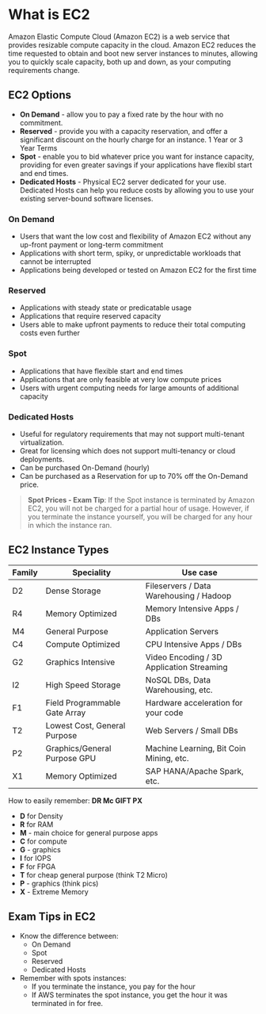 # What is EC2
Amazon Elastic Compute Cloud (Amazon EC2) is a web service that provides resizable compute capacity in the cloud. Amazon EC2 reduces the time requested to obtain and boot new server instances to minutes, allowing you to quickly scale capacity, both up and down, as your computing requirements change.

## EC2 Options
- **On Demand** - allow you to pay a fixed rate by the hour with no commitment.
- **Reserved** - provide you with a capacity reservation, and offer a significant discount on the hourly charge for an instance. 1 Year or 3 Year Terms
- **Spot** - enable you to bid whatever price you want for instance capacity, providing for even greater savings if your applications have flexibl start and end times.
- **Dedicated Hosts** - Physical EC2 server dedicated for your use. Dedicated Hosts can help you reduce costs by allowing you to use your existing server-bound software licenses.

### On Demand
- Users that want the low cost and flexibility of Amazon EC2 without any up-front payment or long-term commitment
- Applications with short term, spiky, or unpredictable workloads that cannot be interrupted
- Applications being developed or tested on Amazon EC2 for the first time

### Reserved
- Applications with steady state or predicatable usage
- Applications that require reserved capacity
- Users able to make upfront payments to reduce their total computing costs even further

### Spot
- Applications that have flexible start and end times
- Applications that are only feasible at very low compute prices
- Users with urgent computing needs for large amounts of additional capacity

### Dedicated Hosts
- Useful for regulatory requirements that may not support multi-tenant virtualization.
- Great for licensing which does not support multi-tenancy or cloud deployments.
- Can be purchased On-Demand (hourly)
- Can be purchased as a Reservation for up to 70% off the On-Demand price.

> **Spot Prices - Exam Tip**: If the Spot instance is terminated by Amazon EC2, you will not be charged for a partial hour of usage. However, if you terminate the instance yourself, you will be charged for any hour in which the instance ran.

## EC2 Instance Types

Family | Speciality | Use case
-------|------------|----------
D2 | Dense Storage | Fileservers / Data Warehousing / Hadoop
R4 | Memory Optimized | Memory Intensive Apps / DBs
M4 | General Purpose | Application Servers
C4 | Compute Optimized | CPU Intensive Apps / DBs
G2 | Graphics Intensive | Video Encoding / 3D Application Streaming
I2 | High Speed Storage | NoSQL DBs, Data Warehousing, etc.
F1 | Field Programmable Gate Array | Hardware acceleration for your code
T2 | Lowest Cost, General Purpose | Web Servers / Small DBs
P2 | Graphics/General Purpose GPU | Machine Learning, Bit Coin Mining, etc.
X1 | Memory Optimized | SAP HANA/Apache Spark, etc.

How to easily remember: **DR Mc GIFT PX**
- **D** for Density
- **R** for RAM
- **M** - main choice for general purpose apps
- **C** for compute
- **G** - graphics
- **I** for IOPS
- **F** for FPGA
- **T** for cheap general purpose (think T2 Micro)
- **P** - graphics (think pics)
- **X** - Extreme Memory


## Exam Tips in EC2
* Know the difference between:
  * On Demand
  * Spot
  * Reserved
  * Dedicated Hosts
* Remember with spots instances:
  * If you terminate the instance, you pay for the hour
  * If AWS terminates the spot instance, you get the hour it was terminated in for free.
